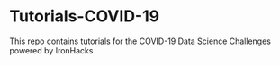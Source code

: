# Tutorials-COVID-19
This repo contains tutorials for the COVID-19 Data Science Challenges powered by IronHacks
